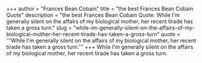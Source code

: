 +++
author = "Frances Bean Cobain"
title = "the best Frances Bean Cobain Quote"
description = "the best Frances Bean Cobain Quote: While I'm generally silent on the affairs of my biological mother, her recent tirade has taken a gross turn."
slug = "while-im-generally-silent-on-the-affairs-of-my-biological-mother-her-recent-tirade-has-taken-a-gross-turn"
quote = '''While I'm generally silent on the affairs of my biological mother, her recent tirade has taken a gross turn.'''
+++
While I'm generally silent on the affairs of my biological mother, her recent tirade has taken a gross turn.
